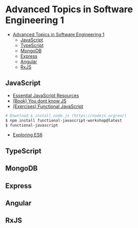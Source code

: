 # Advanced Topics in Software Engineering 1

<!-- TOC depthFrom:1 depthTo:6 withLinks:1 updateOnSave:1 orderedList:0 -->

- [Advanced Topics in Software Engineering 1](#advanced-topics-in-software-engineering-1)
	- [JavaScript](#javascript)
	- [TypeScript](#typescript)
	- [MongoDB](#mongodb)
	- [Express](#express)
	- [Angular](#angular)
	- [RxJS](#rxjs)

<!-- /TOC -->

## JavaScript

* [Essential JavaScript Resources ][essentialJS]
* [(Book) You dont know JS][you-dont-know-js]
* [(Exercises) Functional JavaScript][functional-js]

```bash
# Download & install node.js (https://nodejs.org/en/)
$ npm install functional-javascript-workshop@latest
$ functional-javascript
```

* [Exploring ES6][es6]


## TypeScript



## MongoDB

## Express

## Angular

## RxJS

[essentialJS]: https://gist.github.com/ericelliott/d576f72441fc1b27dace/0cee592f8f8b7eae39c4b3851ae92b00463b67b9
[you-dont-know-js]: https://github.com/getify/You-Dont-Know-JS
[functional-js]: https://github.com/timoxley/functional-javascript-workshop
[es6]: http://exploringjs.com/es6/
